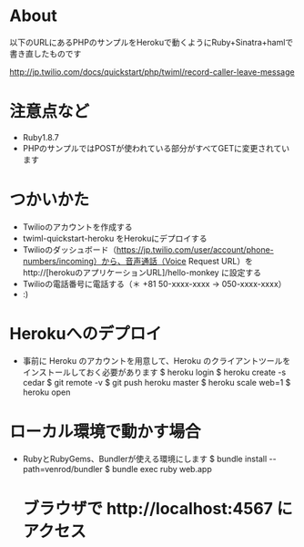 About
====
以下のURLにあるPHPのサンプルをHerokuで動くようにRuby+Sinatra+hamlで書き直したものです

http://jp.twilio.com/docs/quickstart/php/twiml/record-caller-leave-message

注意点など
====
- Ruby1.8.7
- PHPのサンプルではPOSTが使われている部分がすべてGETに変更されています

つかいかた
====
- Twilioのアカウントを作成する
- twiml-quickstart-heroku をHerokuにデプロイする
- Twilioのダッシュボード（https://jp.twilio.com/user/account/phone-numbers/incoming）から、音声通話（Voice Request URL）を http://[herokuのアプリケーションURL]/hello-monkey に設定する
- Twilioの電話番号に電話する（＊ +81 50-xxxx-xxxx -> 050-xxxx-xxxx）
- :)

Herokuへのデプロイ
====
- 事前に Heroku のアカウントを用意して、Heroku のクライアントツールをインストールしておく必要があります
    $ heroku login
    $ heroku create -s cedar
    $ git remote -v
    $ git push heroku master
    $ heroku scale web=1
    $ heroku open

ローカル環境で動かす場合
====
- RubyとRubyGems、Bundlerが使える環境にします
    $ bundle install --path=venrod/bundler
    $ bundle exec ruby web.app
    # ブラウザで http://localhost:4567 にアクセス
